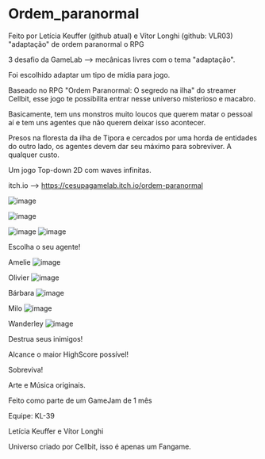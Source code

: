 # Ordem_paranormal
Feito por Letícia Keuffer (github atual) e Vítor Longhi (github: VLR03)
"adaptação" de ordem paranormal o RPG

3 desafio da GameLab --> mecânicas livres com o tema "adaptação".

Foi escolhido adaptar um tipo de mídia para jogo.

Baseado no RPG "Ordem Paranormal: O segredo na ilha" do streamer Cellbit, esse jogo te possibilita entrar nesse universo misterioso e macabro.

Basicamente, tem uns monstros muito loucos que querem matar o pessoal aí e tem uns agentes que não querem deixar isso acontecer.

Presos na floresta da ilha de Tipora e cercados por uma horda de entidades do outro lado, os agentes devem dar seu máximo para sobreviver. A qualquer custo.

Um jogo Top-down 2D com waves infinitas.

itch.io --> https://cesupagamelab.itch.io/ordem-paranormal 

![image](https://github.com/LeKeu/Game_Ordem_paranormal/assets/101370021/553369b0-0a5b-47e6-a001-f5e656e5eecd)

![image](https://github.com/LeKeu/Game_Ordem_paranormal/assets/101370021/17ac440b-45fb-4e7a-8f97-c22981f33488)

![image](https://github.com/LeKeu/Game_Ordem_paranormal/assets/101370021/57fca474-6045-4348-88bf-3ab64b1f5d50)
![image](https://github.com/LeKeu/Game_Ordem_paranormal/assets/101370021/de810dc4-fdc9-4211-9520-417bc716689e)


Escolha o seu agente!

Amelie ![image](https://github.com/LeKeu/Game_Ordem_paranormal/assets/101370021/2fca8856-3d57-47e4-b03b-3d10798608c0)


Olivier ![image](https://github.com/LeKeu/Game_Ordem_paranormal/assets/101370021/c06a2ac5-a549-4f85-9f2c-4db86eecfb43)


Bárbara ![image](https://github.com/LeKeu/Game_Ordem_paranormal/assets/101370021/c65c5816-28b7-444c-b70c-05847d6ecab2)


Milo ![image](https://github.com/LeKeu/Game_Ordem_paranormal/assets/101370021/c5e256bb-8206-451a-b246-45710c1154ca)


Wanderley ![image](https://github.com/LeKeu/Game_Ordem_paranormal/assets/101370021/ac4614f7-46aa-407b-9828-8da8847431c7)




Destrua seus inimigos!



Alcance o maior HighScore possível!



Sobreviva!







Arte e Música originais.

Feito como parte de um GameJam de 1 mês

Equipe: KL-39

Letícia Keuffer e Vítor Longhi



Universo criado por Cellbit, isso é apenas um Fangame.



